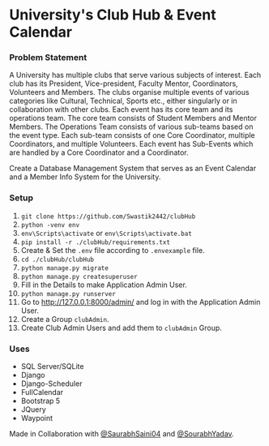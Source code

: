 # University's Club Hub & Event Calendar
### Problem Statement
A University has multiple clubs that serve various subjects of interest. Each club has its President, Vice-president, Faculty Mentor, Coordinators, Volunteers and Members. The clubs organise multiple events of various categories like Cultural, Technical, Sports etc., either singularly or in collaboration with other clubs. Each event has its core team and its operations team. The core team consists of Student Members and Mentor Members. The Operations Team consists of various sub-teams based on the event type. Each sub-team consists of one Core Coordinator, multiple Coordinators, and multiple Volunteers. Each event has Sub-Events which are handled by a Core Coordinator and a Coordinator.

Create a Database Management System that serves as an Event Calendar and a Member Info System for the University.

### Setup
1. `git clone https://github.com/Swastik2442/clubHub`
2. `python -venv env`
3. `env\Scripts\activate` or `env\Scripts\activate.bat`
4. `pip install -r ./clubHub/requirements.txt`
5. Create & Set the `.env` file according to `.envexample` file.
6. `cd ./clubHub/clubHub`
7. `python manage.py migrate`
8. `python manage.py createsuperuser`
9. Fill in the Details to make Application Admin User.
10. `python manage.py runserver`
11. Go to http://127.0.0.1:8000/admin/ and log in with the Application Admin User.
12. Create a Group `clubAdmin`.
13. Create Club Admin Users and add them to `clubAdmin` Group.

### Uses
* SQL Server/SQLite
* Django
* Django-Scheduler
* FullCalendar
* Bootstrap 5
* JQuery
* Waypoint

Made in Collaboration with [@SaurabhSaini04](https://github.com/SaurabhSaini04) and [@SourabhYadav](#).